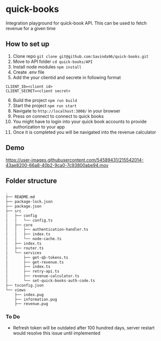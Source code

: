 # quick-books
Integration playground for quick-book API. This can be used to fetch revenue for a given time
## How to set up
1. Clone repo `git clone git@github.com:Savinda96/quick-books.git`
2. Move to API folder `cd quick-books/API`
3. Install node modules `npm install`
4. Create .env file 
5. Add the your clientid and secrete in following format

```
CLIENT_ID=<client id>
CLIENT_SECRET=<client secret>
```
6. Build the project `npm run build`
7. Start the project `npm run start`
8. Navigate to  `http://localhost:3000/` in your browser
9. Press on connect to connect to quick books
10. You might have to login into your quick book accounts to provide authorization to your app
11. Once it is completed you will be navigated into the revenue calculator

## Demo

https://user-images.githubusercontent.com/54589431/215542014-43ae8200-66a8-40b2-9ca0-7c93800abe94.mov

## Folder structure
```bash
.
├── README.md
├── package-lock.json
├── package.json
├── src
│   ├── config
│   │   └── config.ts
│   ├── core
│   │   ├── authentication-handler.ts
│   │   ├── index.ts
│   │   └── node-cache.ts
│   ├── index.ts
│   ├── router.ts
│   └── services
│       ├── get-qb-tokens.ts
│       ├── get-revenue.ts
│       ├── index.ts
│       ├── retry-api.ts
│       ├── revenue-calculator.ts
│       └── set-quick-books-auth-code.ts
├── tsconfig.json
└── views
    ├── index.pug
    ├── information.pug
    ├── revenue.pug
```
### To Do
* Refresh token will be outdated after 100 hundred days, server restart would resolve this issue until implemented
